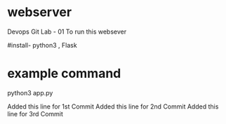 # webserver
Devops Git Lab - 01
To run this websever 

#install-
python3 , Flask 


# example command
python3 app.py 

Added this line for 1st Commit
Added this line for 2nd Commit
Added this line for 3rd Commit
